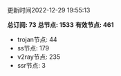 更新时间2022-12-29 19:55:13

**总订阅: 73**
**总节点: 1533**
**有效节点: 461**
- trojan节点: 44
- ss节点: 179
- v2ray节点: 235
- ssr节点: 3
